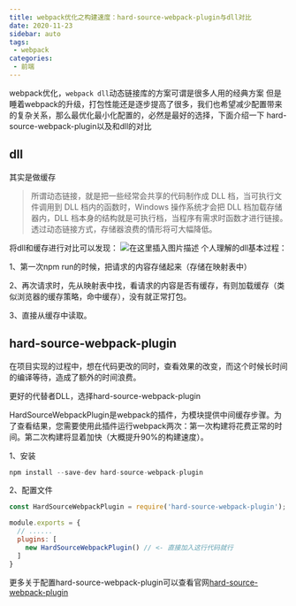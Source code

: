 ```yaml
---
title: webpack优化之构建速度：hard-source-webpack-plugin与dll对比
date: 2020-11-23
sidebar: auto
tags:
 - webpack       
categories: 
 - 前端
---
```


webpack优化，`webpack dll`动态链接库的方案可谓是很多人用的经典方案
但是睡着webpack的升级，打包性能还是逐步提高了很多，我们也希望减少配置带来的复杂关系，那么最优化最小化配置的，必然是最好的选择，下面介绍一下 hard-source-webpack-plugin以及和dll的对比

## dll

其实是做缓存
>所谓动态链接，就是把一些经常会共享的代码制作成 DLL 档，当可执行文件调用到 DLL 档内的函数时，Windows 操作系统才会把 DLL 档加载存储器内，DLL 档本身的结构就是可执行档，当程序有需求时函数才进行链接。透过动态链接方式，存储器浪费的情形将可大幅降低。

将dll和缓存进行对比可以发现：
![在这里插入图片描述](https://img-blog.csdnimg.cn/20200917174951143.png#pic_center)
个人理解的dll基本过程：

1、第一次npm run的时候，把请求的内容存储起来（存储在映射表中）

2、再次请求时，先从映射表中找，看请求的内容是否有缓存，有则加载缓存（类似浏览器的缓存策略，命中缓存），没有就正常打包。

3、直接从缓存中读取。

## hard-source-webpack-plugin
在项目实现的过程中，想在代码更改的同时，查看效果的改变，而这个时候长时间的编译等待，造成了额外的时间浪费。

更好的代替者DLL，选择hard-source-webpack-plugin

HardSourceWebpackPlugin是webpack的插件，为模块提供中间缓存步骤。为了查看结果，您需要使用此插件运行webpack两次：第一次构建将花费正常的时间。第二次构建将显着加快（大概提升90%的构建速度）。

1、安装

```javascript
npm install --save-dev hard-source-webpack-plugin 
```
2、配置文件
```javascript
const HardSourceWebpackPlugin = require('hard-source-webpack-plugin');

module.exports = {
  // ......
  plugins: [
    new HardSourceWebpackPlugin() // <- 直接加入这行代码就行
  ]
}
```
更多关于配置hard-source-webpack-plugin可以查看官网[hard-source-webpack-plugin](https://github.com/mzgoddard/hard-source-webpack-plugin)